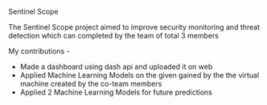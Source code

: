 Sentinel Scope

The Sentinel Scope project aimed to improve security monitoring and threat detection which can completed by the team of total 3 members

My contributions -
-  Made a dashboard using dash api and uploaded it on web
-  Applied Machine Learning Models on the given gained by the the virtual machine created by the co-team members
-  Applied 2 Machine Learning Models for future predictions
